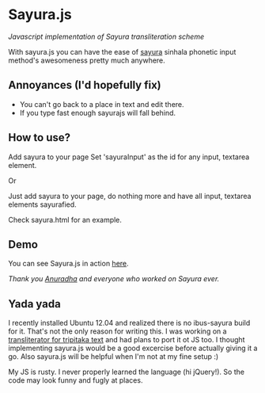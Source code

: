 Sayura.js
=========

*Javascript implementation of Sayura transliteration scheme*

With sayura.js you can have the ease of [sayura](http://www.sayura.net/im/) sinhala phonetic input method's awesomeness pretty much anywhere.

Annoyances (I'd hopefully fix)
----------
* You can't go back to a place in text and edit there.
* If you type fast enough sayurajs will fall behind. 

How to use?
----------
Add sayura to your page
Set 'sayuraInput' as the id for any input, textarea element.

Or

Just add sayura to your page, do nothing more and have all input, textarea elements sayurafied.

Check sayura.html for an example. 

Demo
-----
You can see Sayura.js in action [here](http://chanux.github.com/sayura.js).

*Thank you [Anuradha](https://twitter.com/the_hobbit) and everyone who worked on Sayura ever.*

Yada yada
---------
I recently installed Ubuntu 12.04 and realized there is no ibus-sayura build for it.
That's not the only reason for writing this. I was working on a 
[transliterator for tripitaka text](https://github.com/chanux/metta-transliterator)
and had plans to port it ot JS too. I thought implementing sayura.js would be a good 
excercise before actually giving it a go. Also sayura.js will be helpful when I'm not
at my fine setup :)

My JS is rusty. I never properly learned the language (hi jQuery!). So the code may look
funny and fugly at places.
